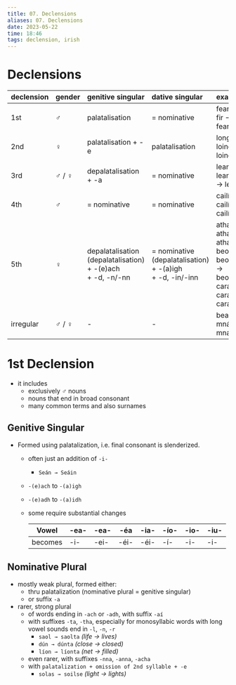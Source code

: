 ```yaml
---
title: 07. Declensions
aliases: 07. Declensions
date: 2023-05-22
time: 18:46
tags: declension, irish
---
```


# Declensions[](http://nualeargais.ie/gnag/dekl.htm)

| declension | gender | genitive singular                                                | dative singular                                                | example                                                                        |
|:---------- |:------ |:---------------------------------------------------------------- |:-------------------------------------------------------------- |:------------------------------------------------------------------------------ |
| 1st        | ♂      | palatalisation                                                   | = nominative                                                   | fear → fir → fear                                                              |
| 2nd        | ♀      | palatalisation + -e                                              | palatalisation                                                 | long → loinge → loing                                                          |
| 3rd        | ♂ / ♀  | depalatalisation + -a                                            | = nominative                                                   | leann → leanna → leann                                                         |
| 4th        | ♂      | = nominative                                                     | = nominative                                                   | cailín → cailín → cailín                                                       |
| 5th        | ♀      | depalatalisation<br>(depalatalisation) + -(e)ach<br>+ -d, -n/-nn | = nominative<br>(depalatalisation) + -(a)igh<br>+ -d, -in/-inn | athair → athar → athair<br>beoir → beorach → beoraigh<br>cara → carad → caraid |
| irregular  | ♂ / ♀  | -                                                                | -                                                              | bean → mná → mnaoí                                                             | 


# 1st Declension[](http://nualeargais.ie/gnag/1dekl.htm)
- it includes
	- exclusively ♂ nouns
	- nouns that end in broad consonant
	- many common terms and also surnames

## Genitive Singular
- Formed using palatalization, i.e. final consonant is slenderized.
	- often just an addition of `-i-`
		- `Seán → Seáin`
	- `-(e)ach` to `-(a)igh`
	- `-(e)adh` to `-(a)idh`
	- some require substantial changes
		
		| Vowel   | -ea- | -ea- | -éa  | -ia- | -ío- | -io- | -iu- |
		| ------- | ---- | ---- | ---- | ---- | ---- | ---- | ---- |
		| becomes | -i-  | -ei- | -éi- | -éi- | -í-  | -i-  | -i-  |

## Nominative Plural
- mostly weak plural, formed either:
	- thru palatalization (nominative plural = genitive singular)
	- or suffix `-a`
- rarer, strong plural
	- of words ending in `-ach` or `-adh`, with suffix `-aí`
	- with suffixes `-ta`, `-tha`, especially for monosyllabic words with long vowel sounds end in `-l`, `-n`, `-r`
		- `saol → saolta` *(life → lives)*
		- `dún → dúnta` *(close → closed)*
		- `líon → líonta` *(net → filled)*
	- even rarer, with suffixes `-nna`, `-anna`, `-acha`
	- with `palatalization + omission of 2nd syllable + -e`
		- `solas → soilse` *(light → lights)*